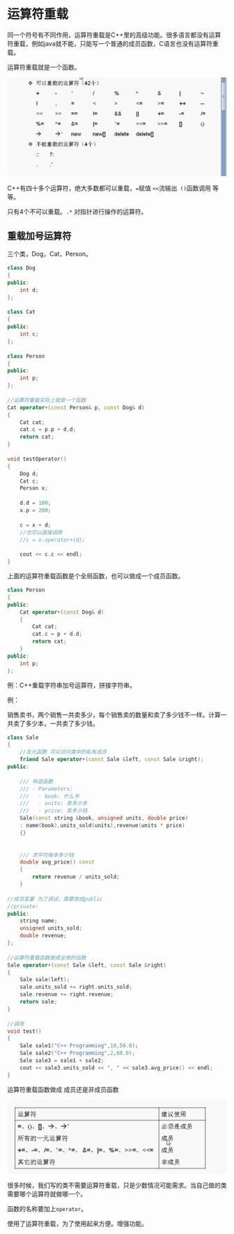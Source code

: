 # 运算符重载

同一个符号有不同作用，运算符重载是C++里的高级功能。很多语言都没有运算符重载，例如java就不能，只能写一个普通的成员函数，C语言也没有运算符重载。

运算符重载就是一个函数。

![image-20190812110741176](assets/image-20190812110741176.png)

C++有四十多个运算符，绝大多数都可以重载，`=`赋值 `<<`流输出` ()`函数调用 等等。

只有4个不可以重载。`.*` 对指针进行操作的运算符。

## 重载加号运算符

三个类，Dog，Cat，Person。

```c++
class Dog
{
public:
    int d;
};

class Cat
{
public:
    int c;
};

class Person
{
public:
    int p;
};

//运算符重载实际上就是一个函数
Cat operator+(const Person& p, const Dog& d)
{
    Cat cat;
    cat.c = p.p + d.d;
    return cat;
}

void testOperator()
{
    Dog d;
    Cat c;
    Person x;

    d.d = 100;
    x.p = 200;

    c = x + d;
    //也可以直接调用
    //c = x.operator+(d);

    cout << c.c << endl;
}
```

上面的运算符重载函数是个全局函数，也可以做成一个成员函数。

```c++
class Person
{
public:
    Cat operator+(const Dog& d)
    {
        Cat cat;
        cat.c = p + d.d;
        return cat;
    }
public:
    int p;
};
```

例：C++重载字符串加号运算符，拼接字符串。

例：

销售卖书，两个销售一共卖多少，每个销售卖的数量和卖了多少钱不一样。计算一共卖了多少本，一共卖了多少钱。

```c++
class Sale
{
    //友元函数 可以访问类中的私有成员
    friend Sale operator+(const Sale &left, const Sale &right);
public:
    
    /// 构造函数
    /// - Parameters:
    ///   - book: 什么书
    ///   - units: 卖多少本
    ///   - price: 卖多少钱
    Sale(const string &book, unsigned units, double price)
    : name(book),units_sold(units),revenue(units * price)
    {}
    
    
    /// 求平均每本多少钱
    double avg_price() const
    {
        return revenue / units_sold;
    }
    
//成员变量 为了调试，需要改成public
//private:
public:
    string name;
    unsigned units_sold;
    double revenue;
};

//运算符重载函数做成全局的函数
Sale operator+(const Sale &left, const Sale &right)
{
    Sale sale(left);
    sale.units_sold += right.units_sold;
    sale.revenue += right.revenue;
    return sale;
}

//调用
void test()
{
    Sale sale1("C++ Programming",10,50.0);
    Sale sale2("C++ Programming",2,60.0);
    Sale sale3 = sale1 + sale2;
    cout << sale3.units_sold << ", " << sale3.avg_price() << endl;
}
```

运算符重载函数做成 成员还是非成员函数

![image-20190812165530209](assets/image-20190812165530209.png)

很多时候，我们写的类不需要运算符重载，只是少数情况可能需求。当自己做的类需要哪个运算符就做哪一个。

函数的名称要加上`operator`。

使用了运算符重载，为了使用起来方便。增强功能。